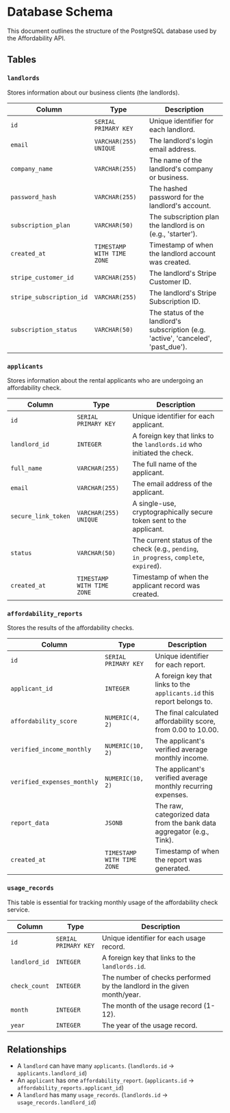 # Database Schema

This document outlines the structure of the PostgreSQL database used by the Affordability API.

## Tables

### `landlords`

Stores information about our business clients (the landlords).

| Column              | Type                      | Description                                                 |
| ------------------- | ------------------------- | ----------------------------------------------------------- |
| `id`                | `SERIAL PRIMARY KEY`      | Unique identifier for each landlord.                        |
| `email`             | `VARCHAR(255) UNIQUE`     | The landlord's login email address.                         |
| `company_name`      | `VARCHAR(255)`            | The name of the landlord's company or business.             |
| `password_hash`     | `VARCHAR(255)`            | The hashed password for the landlord's account.             |
| `subscription_plan` | `VARCHAR(50)`             | The subscription plan the landlord is on (e.g., 'starter'). |
| `created_at`        | `TIMESTAMP WITH TIME ZONE`| Timestamp of when the landlord account was created.         |
| `stripe_customer_id`| `VARCHAR(255)`            | The landlord's Stripe Customer ID.                          |
| `stripe_subscription_id`| `VARCHAR(255)`        | The landlord's Stripe Subscription ID.                      |
| `subscription_status`| `VARCHAR(50)`            | The status of the landlord's subscription (e.g. 'active', 'canceled', 'past_due'). |

### `applicants`

Stores information about the rental applicants who are undergoing an affordability check.

| Column              | Type                      | Description                                                                 |
| ------------------- | ------------------------- | --------------------------------------------------------------------------- |
| `id`                | `SERIAL PRIMARY KEY`      | Unique identifier for each applicant.                                       |
| `landlord_id`       | `INTEGER`                 | A foreign key that links to the `landlords.id` who initiated the check.     |
| `full_name`         | `VARCHAR(255)`            | The full name of the applicant.                                             |
| `email`             | `VARCHAR(255)`            | The email address of the applicant.                                         |
| `secure_link_token` | `VARCHAR(255) UNIQUE`     | A single-use, cryptographically secure token sent to the applicant.         |
| `status`            | `VARCHAR(50)`             | The current status of the check (e.g., `pending`, `in_progress`, `complete`, `expired`). |
| `created_at`        | `TIMESTAMP WITH TIME ZONE`| Timestamp of when the applicant record was created.                         |

### `affordability_reports`

Stores the results of the affordability checks.

| Column                      | Type                      | Description                                                              |
| --------------------------- | ------------------------- | ------------------------------------------------------------------------ |
| `id`                        | `SERIAL PRIMARY KEY`      | Unique identifier for each report.                                       |
| `applicant_id`              | `INTEGER`                 | A foreign key that links to the `applicants.id` this report belongs to.  |
| `affordability_score`       | `NUMERIC(4, 2)`           | The final calculated affordability score, from 0.00 to 10.00.            |
| `verified_income_monthly`   | `NUMERIC(10, 2)`          | The applicant's verified average monthly income.                         |
| `verified_expenses_monthly` | `NUMERIC(10, 2)`          | The applicant's verified average monthly recurring expenses.             |
| `report_data`               | `JSONB`                   | The raw, categorized data from the bank data aggregator (e.g., Tink).    |
| `created_at`                | `TIMESTAMP WITH TIME ZONE`| Timestamp of when the report was generated.                              |

### `usage_records`

This table is essential for tracking monthly usage of the affordability check service.

| Column        | Type                 | Description                                                                 |
|---------------|----------------------|-----------------------------------------------------------------------------|
| `id`          | `SERIAL PRIMARY KEY` | Unique identifier for each usage record.                                    |
| `landlord_id` | `INTEGER`            | A foreign key that links to the `landlords.id`.                             |
| `check_count` | `INTEGER`            | The number of checks performed by the landlord in the given month/year.     |
| `month`       | `INTEGER`            | The month of the usage record (1-12).                                       |
| `year`        | `INTEGER`            | The year of the usage record.                                               |

## Relationships

-   A `landlord` can have many `applicants`. (`landlords.id` -> `applicants.landlord_id`)
-   An `applicant` has one `affordability_report`. (`applicants.id` -> `affordability_reports.applicant_id`)
-   A `landlord` has many `usage_records`. (`landlords.id` -> `usage_records.landlord_id`)
